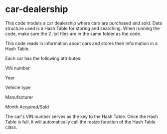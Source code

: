 # car-dealership
This code models a car dealership where cars are purchased and sold. Data structure used is a Hash Table for storing and searching. When running the code, make sure the 2 .txt files are in the same folder as the code.

This code reads in information about cars and stores their information in a Hash Table.

Each car has the following attributes:

VIN number

Year

Vehicle type

Manufacturer

Month Acquired/Sold

The car's VIN number serves as the key to the Hash Table. Once the Hash Table is full, it will automatically call the resize function of the Hash Table class.
